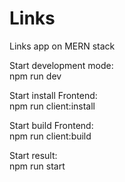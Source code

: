 # Links
Links app on MERN stack

Start development mode: <br>
npm run dev

Start install Frontend: <br>
npm run client:install

Start build Frontend: <br>
npm run client:build

Start result: <br>
npm run start
